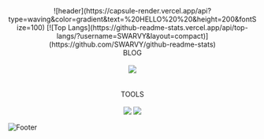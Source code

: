 <div align="center">
  ![header](https://capsule-render.vercel.app/api?type=waving&color=gradient&text=%20HELLO%20%20&height=200&fontSize=100)
  [![Top Langs](https://github-readme-stats.vercel.app/api/top-langs/?username=SWARVY&layout=compact)](https://github.com/SWARVY/github-readme-stats)
  
  <div>BLOG</div>
  <br/>
  <div>
    <a href="https://swarvy.tistory.com/"><img src="https://img.shields.io/badge/Tistory-000000?style=flat-square&logo=tistory&logoColor=white"/></a>
  </div>
  <br/><br/>
  <div>TOOLS</div>
  <br/>
  <div>
    <img src="https://img.shields.io/badge/JavaScript-F7DF1E?style=flat-square&logo=javascript&logoColor=black"/>
    <img src="https://img.shields.io/badge/React-61DAFB?style=flat-square&logo=react&logoColor=black"/>
  </div>
</div>
  
![Footer](https://capsule-render.vercel.app/api?type=waving&color=gradient&height=200&section=footer)
  
<!--
**SWARVY/SWARVY** is a ✨ _special_ ✨ repository because its `README.md` (this file) appears on your GitHub profile.

Here are some ideas to get you started:

- 🔭 I’m currently working on ...
- 🌱 I’m currently learning ...
- 👯 I’m looking to collaborate on ...
- 🤔 I’m looking for help with ...
- 💬 Ask me about ...
- 📫 How to reach me: ...
- 😄 Pronouns: ...
- ⚡ Fun fact: ...
-->

